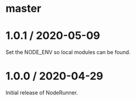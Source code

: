 # master

# 1.0.1 / 2020-05-09

Set the NODE_ENV so local modules can be found.

# 1.0.0 / 2020-04-29

Initial release of NodeRunner.
